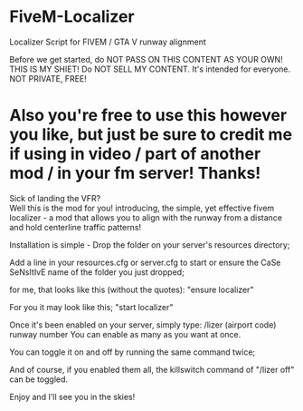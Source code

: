 # FiveM-Localizer
Localizer Script for FIVEM / GTA V runway alignment

Before we get started, do NOT PASS ON THIS CONTENT AS YOUR OWN! THIS IS MY SHIET! Do NOT SELL MY CONTENT. It's intended for everyone. NOT PRIVATE, FREE!  


Also you're free to use this however you like, but just be sure to credit me if using in video / part of another mod / in your fm server! Thanks!
========================================================================================================================================



Sick of landing the VFR?  
Well this is the mod for you! introducing, the simple, yet effective fivem localizer - a mod that allows you to align with the runway from a distance and hold centerline traffic patterns! 

Installation is simple - Drop the folder on your server's resources directory;  

Add a line in your resources.cfg or server.cfg to start or ensure the CaSe SeNsItIvE name of the folder you just dropped; 

for me, that looks like this (without the quotes):
"ensure localizer"

For you it may look like this;
"start localizer"

Once it's been enabled on your server, simply type:
/lizer (airport code) runway number
You can enable as many as you want at once.  

You can toggle it on and off by running the same command twice;

And of course, if you enabled them all, the killswitch command of "/lizer off" can be toggled. 

Enjoy and I'll see you in the skies!
